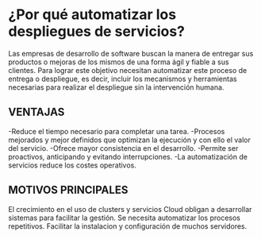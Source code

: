 # ¿Por qué automatizar los despliegues de servicios?
Las empresas de desarrollo de software buscan la manera de entregar sus productos o mejoras de los mismos de una forma ágil y fiable a sus clientes. Para lograr este objetivo necesitan automatizar este proceso de entrega o despliegue, es decir, incluir los mecanismos y herramientas necesarias para realizar el despliegue sin la intervención humana. 

## VENTAJAS
-Reduce el tiempo necesario para completar una tarea.
-Procesos mejorados y mejor definidos que optimizan la ejecución y con ello el valor del servicio. 
-Ofrece mayor consistencia en el desarrollo.
-Permite ser proactivos, anticipando y evitando interrupciones.
-La automatización de servicios reduce los costes operativos. 

## MOTIVOS PRINCIPALES
El crecimiento en el uso de clusters y servicios Cloud obligan a desarrollar sistemas para facilitar la gestión.
Se necesita automatizar los procesos repetitivos.
Facilitar la instalacion y configuración de muchos servidores.
